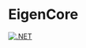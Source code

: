 # EigenCore

[![.NET](https://github.com/modios/EigenCore/actions/workflows/dotnet.yml/badge.svg?branch=main)](https://github.com/modios/EigenCore/actions/workflows/dotnet.yml)
